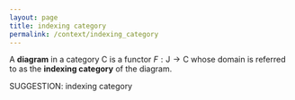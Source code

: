 ```yaml
---
layout: page
title: indexing category
permalink: /context/indexing_category
---
```

 A **diagram** in a category $\mathsf{C}$ is a functor $F : \mathsf{J} \to \mathsf{C}$ whose domain is referred to as the **indexing category** of the diagram.


SUGGESTION: indexing category